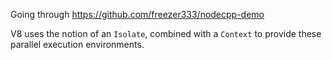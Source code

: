 Going through https://github.com/freezer333/nodecpp-demo

V8 uses the notion of an `Isolate`, combined with a `Context` to provide these parallel execution environments.

